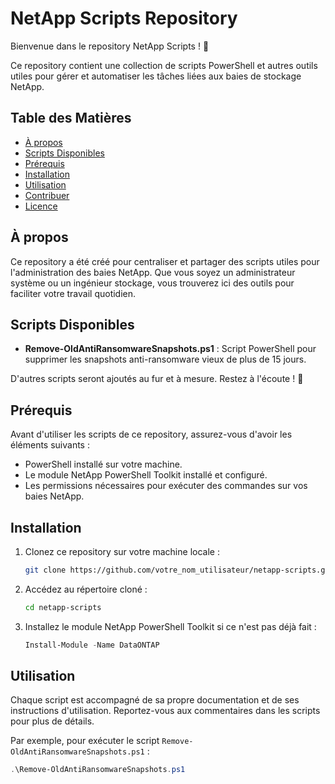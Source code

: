 # NetApp Scripts Repository

Bienvenue dans le repository NetApp Scripts ! 🚀

Ce repository contient une collection de scripts PowerShell et autres outils utiles pour gérer et automatiser les tâches liées aux baies de stockage NetApp.

## Table des Matières

- [À propos](#à-propos)
- [Scripts Disponibles](#scripts-disponibles)
- [Prérequis](#prérequis)
- [Installation](#installation)
- [Utilisation](#utilisation)
- [Contribuer](#contribuer)
- [Licence](#licence)

## À propos

Ce repository a été créé pour centraliser et partager des scripts utiles pour l'administration des baies NetApp. Que vous soyez un administrateur système ou un ingénieur stockage, vous trouverez ici des outils pour faciliter votre travail quotidien.

## Scripts Disponibles

- **Remove-OldAntiRansomwareSnapshots.ps1** : Script PowerShell pour supprimer les snapshots anti-ransomware vieux de plus de 15 jours.

D'autres scripts seront ajoutés au fur et à mesure. Restez à l'écoute ! 📡

## Prérequis

Avant d'utiliser les scripts de ce repository, assurez-vous d'avoir les éléments suivants :

- PowerShell installé sur votre machine.
- Le module NetApp PowerShell Toolkit installé et configuré.
- Les permissions nécessaires pour exécuter des commandes sur vos baies NetApp.

## Installation

1. Clonez ce repository sur votre machine locale :
    ```bash
    git clone https://github.com/votre_nom_utilisateur/netapp-scripts.git
    ```

2. Accédez au répertoire cloné :
    ```bash
    cd netapp-scripts
    ```

3. Installez le module NetApp PowerShell Toolkit si ce n'est pas déjà fait :
    ```powershell
    Install-Module -Name DataONTAP
    ```

## Utilisation

Chaque script est accompagné de sa propre documentation et de ses instructions d'utilisation. Reportez-vous aux commentaires dans les scripts pour plus de détails.

Par exemple, pour exécuter le script `Remove-OldAntiRansomwareSnapshots.ps1` :
```powershell
.\Remove-OldAntiRansomwareSnapshots.ps1
